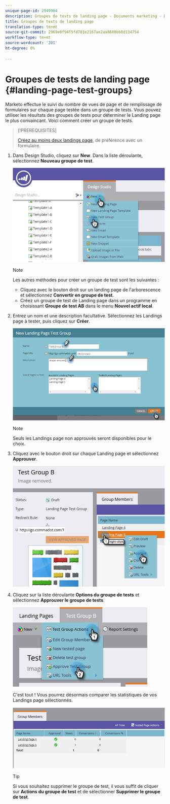 ```yaml
---
unique-page-id: 2949904
description: Groupes de tests de landing page - Documents marketing - Documentation du produit
title: Groupes de tests de landing page
translation-type: tm+mt
source-git-commit: 2969e6f94f5fd781e2167ae2aa8680bb8d134754
workflow-type: tm+mt
source-wordcount: '201'
ht-degree: 0%

---
```



# Groupes de tests de landing page {#landing-page-test-groups}

Marketo effectue le suivi du nombre de vues de page et de remplissage de formulaires sur chaque page testée dans un groupe de tests. Vous pouvez utiliser les résultats des groupes de tests pour déterminer le Landing page le plus convaincant. Voici comment créer un groupe de tests.

>[!PREREQUISITES]
>
>[Créez au moins deux landings page](/help/marketo/getting-started/quick-wins/landing-page-with-a-form.md), de préférence avec un formulaire.

1. Dans Design Studio, cliquez sur **New**. Dans la liste déroulante, sélectionnez **Nouveau groupe de test**.

   ![](assets/image2015-8-5-13-3a32-3a50.png)

   >[!NOTE]
   >
   >Les autres méthodes pour créer un groupe de test sont les suivantes :
   >
   >* Cliquez avec le bouton droit sur un landing page de l&#39;arborescence et sélectionnez **Convertir en groupe de test**.
   >* Créez un groupe de test de Landing page dans un programme en choisissant **Groupe de test AB** dans le menu **Nouvel actif local**.


1. Entrez un nom et une description facultative. Sélectionnez les Landings page à tester, puis cliquez sur **Créer**.

   ![](assets/image2015-8-5-13-3a39-3a10.png)

   >[!NOTE]
   >
   >Seuls les Landings page non approuvés seront disponibles pour le choix.

1. Cliquez avec le bouton droit sur chaque Landing page et sélectionnez **Approuver**.

   ![](assets/three-1.png)

1. Cliquez sur la liste déroulante **Options du groupe de tests** et sélectionnez **Approuver le groupe de tests**.

   ![](assets/four-1.png)

   C&#39;est tout ! Vous pourrez désormais comparer les statistiques de vos Landings page sélectionnés.

   ![](assets/five.png)

   >[!TIP]
   >
   >Si vous souhaitez supprimer le groupe de test, il vous suffit de cliquer sur **Actions du groupe de test** et de sélectionner **Supprimer le groupe de test**.
